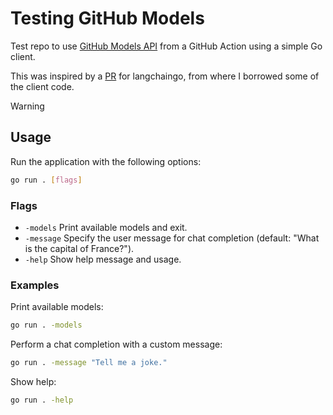 # Testing GitHub Models

Test repo to use [GitHub Models API](https://docs.github.com/en/rest/models) from a GitHub Action using a simple Go client.

This was inspired by a [PR](https://github.com/tmc/langchaingo/pull/1258) for langchaingo, from where I borrowed some of the client code.

>[!warning]

## Usage

Run the application with the following options:

```sh
go run . [flags]
```

### Flags

- `-models`   Print available models and exit.
- `-message`  Specify the user message for chat completion (default: "What is the capital of France?").
- `-help`     Show help message and usage.

### Examples

Print available models:

```sh
go run . -models
```

Perform a chat completion with a custom message:

```sh
go run . -message "Tell me a joke."
```

Show help:

```sh
go run . -help
```
